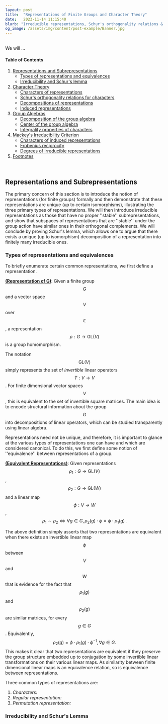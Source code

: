 ```yaml
---
layout: post
title:  "Representations of Finite Groups and Character Theory"
date:   2023-11-14 11:15:40
blurb: "Irreducible representations, Schur's orthogonality relations & Group Algebra"
og_image: /assets/img/content/post-example/Banner.jpg
---
```


<br />
We will ...
<br />

#### Table of Contents
1. [Representations and Subrepresentations](#representations-and-subrepresentations)
   * [Types of representations and equivalences](#types-of-representations-and-equivalences)
   * [Irreducibility and Schur's lemma](#irreducibility-and-schur's-lemma)
2. [Character Theory](#character-theory)
    * [Characters of representations](#characters-or-representations)
    * [Schur's orthogonality relations for characters](#Schur's-orthogonality-relations-for-characters)
    * [Decompositions of representations](#decompositions-of-representations)
    * [Induced representations](#induced-representations)
3. [Group Algebras](#ruelle-probability-cascades)
    * [Decomposition of the group algebra](#decomposition-of-the-group-algebra)
    * [Center of the group algebra](#center-of-the-group-algebra)
    * [Integrality properties of characters](#integrality-properties-of-characters)
4.  [Mackey's Irreducibility Criterion](#mackey's-irreducibility-criterion)
    * [Characters of induced representations](#characters-of-induced-representations)
    * [Frobenius reciprocity](#frobenius-reciprocity)
    * [Degrees of irreducible representations]()
5. [Footnotes](#footnotes)

<br />

## Representations and Subrepresentations
The primary concern of this section is to introduce the notion of representations (for finite groups) formally and then demonstrate that these representations are unique (up to certain isomorphisms), illustrating the three primary types of representations. We will then introduce irreducible representations as those that have no proper ''stable'' subrepresentations, and show that subspaces of representations that are ''stable'' under the group action have similar ones in their orthogonal complements. We will conclude by proving Schur's lemma, which allows one to argue that there exists a unique (up to isomorphism) decomposition of a representation into finitely many irreducible ones.

### Types of representations and equivalences
To briefly enumerate certain common representations, we first define a representation.

<u><strong>(Representation of G)</strong></u>: Given a finite group $$G $$ and a vector space $$V $$ over $$\mathbb{C} $$, a representation $$\rho : G \to \mathsf{GL}(V) $$ is a group homomorphism.

The notation $$\mathsf{GL}(V) $$ simply represents the set of _invertible_ linear operators $$T : V \to V $$. For finite dimensional vector spaces $$V $$, this is equivalent to the set of invertible square matrices. The main idea is to encode structural information about the group $$G $$ into decompositions of linear operators, which can be studied transparently using linear algebra.

Representations need not be unique, and therefore, it is important to glance at the various types of representations one can have and which are considered canonical. To do this, we first define some notion of ''equivalence'' between representations of a group.

<u><strong>(Equivalent Representations)</strong></u>: Given representations $$\rho_1: G \to \mathsf{GL}(V) $$, $$\rho_2: G \to \mathsf{GL}(W) $$ and a linear map $$\phi: V \to W $$,
$$ \begin{equation}\rho_1 \sim \rho_2 \iff \forall g \in G,\, \rho_2(g)\cdot \phi = \phi \cdot \rho_1(g)\, . \end{equation} $$

The above definition simply asserts that two representations are equivalent when there exists an invertible linear map $$\phi $$ between $$V $$ and $$W $$ that is evidence for the fact that $$\rho_1(g) $$ and $$\rho_2(g) $$ are similar matrices, for every $$g \in G$$. Equivalently,
$$ \begin{equation} \rho_2(g) = \phi \cdot \rho_1(g) \cdot \phi^{-1},\, \forall g \in G. \end{equation} $$
This makes it clear that two representations are equivalent if they preserve the group structure embedded up to conjugation by some invertible linear transformations on their various linear maps. As similarity between finite dimensional linear maps is an equivalence relation, so is equivalence between representations.

Three common types of representations are:
1. *Characters:*
2. *Regular representation:*
3. *Permutation representation:*

### Irreducibility and Schur's Lemma
